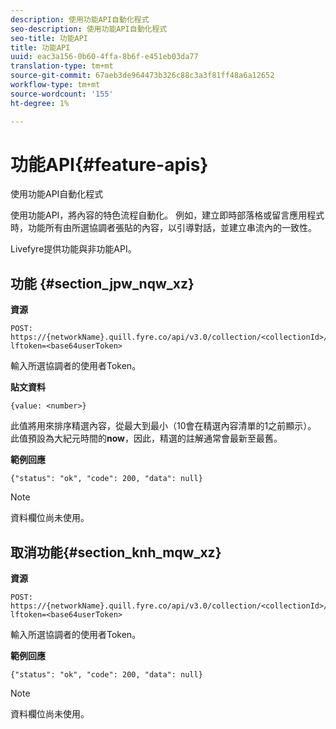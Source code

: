 ```yaml
---
description: 使用功能API自動化程式
seo-description: 使用功能API自動化程式
seo-title: 功能API
title: 功能API
uuid: eac3a156-0b60-4ffa-8b6f-e451eb03da77
translation-type: tm+mt
source-git-commit: 67aeb3de964473b326c88c3a3f81ff48a6a12652
workflow-type: tm+mt
source-wordcount: '155'
ht-degree: 1%

---
```



# 功能API{#feature-apis}

使用功能API自動化程式

使用功能API，將內容的特色流程自動化。 例如，建立即時部落格或留言應用程式時，功能所有由所選協調者張貼的內容，以引導對話，並建立串流內的一致性。

Livefyre提供功能與非功能API。

## 功能 {#section_jpw_nqw_xz}

**資源**

```
POST: https://{networkName}.quill.fyre.co/api/v3.0/collection/<collectionId>/feature/<commentId>/?lftoken=<base64userToken>
```

輸&#x200B;入所選協調者的使用者Token。

**貼文資料**

```
{value: <number>} 
```

此值將用來排序精選內容，從最大到最小（10會在精選內容清單的1之前顯示）。 此值預設為大紀元時間的&#x200B;**now**，因此，精選的註解通常會最新至最舊。

**範例回應**

```
{"status": "ok", "code": 200, "data": null} 
```

>[!NOTE]
>
>資料欄位尚未使用。

## 取消功能{#section_knh_mqw_xz}

**資源**

```
POST: https://{networkName}.quill.fyre.co/api/v3.0/collection/<collectionId>/unfeature/<commentId>/?lftoken=<base64userToken>
```

輸入所選協調者的使用者Token。

**範例回應**

```
{"status": "ok", "code": 200, "data": null} 
```

>[!NOTE]
>
>資料欄位尚未使用。

